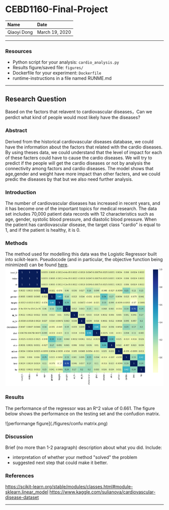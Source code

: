 # CEBD1160-Final-Project
| Name | Date |
|:-------|:---------------|
|Qiaoyi Dong | March 19, 2020|

-----

### Resources

- Python script for your analysis: `cardio_analysis.py`
- Results figure/saved file:  `figures/`
- Dockerfile for your experiment: `Dockerfile`
- runtime-instructions in a file named RUNME.md
-----

## Research Question

Based on the factors that relavent to cardiovascular diseases，Can we perdict what kind of people would most likely have the diseases?
 
### Abstract

Derived from the historical cardiovascular diseases database, we could have the information about the factors that related with the cardio diseases. By using theses data, we could understand that the level of impact for each of these facters could have to cause the cardio diseases. We will try to predict if the people will get the cardio diseases or not by analysis the connectivity among factors and cardio diseases. The model shows that age,gender and weight have more impact than other facters, and we could predic the diseases by that but we also need further analysis.

### Introduction

The number of cardiovascular diseases has increased in recent years, and it has become one of the important topics for medical research. The data set includes 70,000 patient data records with 12 characteristics such as age, gender, systolic blood pressure, and diastolic blood pressure. When the patient has cardiovascular disease, the target class "cardio" is equal to 1, and if the patient is healthy, it is 0.

### Methods

The method used for modelling this data was the Logistic Regressor built into scikit-learn. Pseudocode (and in particular, the objective function being minimized) can be found [here](https://scikit-learn.org/stable/modules/generated/sklearn.linear_model.LogisticRegression.html#sklearn.linear_model.LogisticRegression).
![matrix](./figures/matrix.png)
### Results

The performance of the regressor was an R^2 value of 0.661. The figure below shows the performance on the testing set and the confudion matrix.

![performange figure](./figures/confu matrix.png)

### Discussion
Brief (no more than 1-2 paragraph) description about what you did. Include:

- interpretation of whether your method "solved" the problem
- suggested next step that could make it better.

### References
https://scikit-learn.org/stable/modules/classes.html#module-sklearn.linear_model
https://www.kaggle.com/sulianova/cardiovascular-disease-dataset

-------
